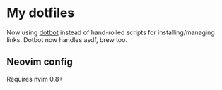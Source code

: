 # My dotfiles

Now using [dotbot](https://github.com/anishathalye/dotbot) instead of hand-rolled scripts for installing/managing links. Dotbot now handles asdf, brew too.

## Neovim config
Requires nvim 0.8+